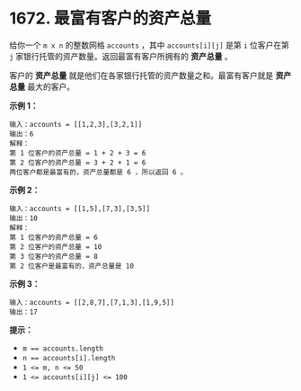 # 1672. 最富有客户的资产总量

给你一个 `m x n` 的整数网格 `accounts` ，其中 `accounts[i][j]` 是第 `i` 位客户在第 `j` 家银行托管的资产数量。返回最富有客户所拥有的 **资产总量** 。

客户的 **资产总量** 就是他们在各家银行托管的资产数量之和。最富有客户就是 **资产总量** 最大的客户。

**示例 1：**

```()
输入：accounts = [[1,2,3],[3,2,1]]
输出：6
解释：
第 1 位客户的资产总量 = 1 + 2 + 3 = 6
第 2 位客户的资产总量 = 3 + 2 + 1 = 6
两位客户都是最富有的，资产总量都是 6 ，所以返回 6 。
```

**示例 2：**

```()
输入：accounts = [[1,5],[7,3],[3,5]]
输出：10
解释：
第 1 位客户的资产总量 = 6
第 2 位客户的资产总量 = 10 
第 3 位客户的资产总量 = 8
第 2 位客户是最富有的，资产总量是 10
```

**示例 3：**

```()
输入：accounts = [[2,8,7],[7,1,3],[1,9,5]]
输出：17
```

**提示：**

- `m == accounts.length`
- `n == accounts[i].length`
- `1 <= m, n <= 50`
- `1 <= accounts[i][j] <= 100`
